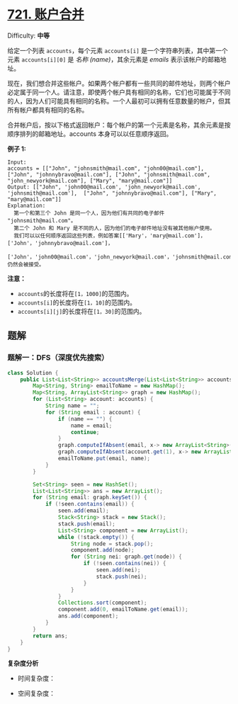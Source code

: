 # [721\. 账户合并](https://leetcode-cn.com/problems/accounts-merge/)

Difficulty: **中等**

给定一个列表 `accounts`，每个元素 `accounts[i]` 是一个字符串列表，其中第一个元素 `accounts[i][0]` 是 _名称 (name)_，其余元素是 _emails_ 表示该帐户的邮箱地址。

现在，我们想合并这些帐户。如果两个帐户都有一些共同的邮件地址，则两个帐户必定属于同一个人。请注意，即使两个帐户具有相同的名称，它们也可能属于不同的人，因为人们可能具有相同的名称。一个人最初可以拥有任意数量的帐户，但其所有帐户都具有相同的名称。

合并帐户后，按以下格式返回帐户：每个帐户的第一个元素是名称，其余元素是按顺序排列的邮箱地址。accounts 本身可以以任意顺序返回。

**例子 1:**

```shell
Input: 
accounts = [["John", "johnsmith@mail.com", "john00@mail.com"], ["John", "johnnybravo@mail.com"], ["John", "johnsmith@mail.com", "john_newyork@mail.com"], ["Mary", "mary@mail.com"]]
Output: [["John", 'john00@mail.com', 'john_newyork@mail.com', 'johnsmith@mail.com'],  ["John", "johnnybravo@mail.com"], ["Mary", "mary@mail.com"]]
Explanation: 
  第一个和第三个 John 是同一个人，因为他们有共同的电子邮件 "johnsmith@mail.com"。 
  第二个 John 和 Mary 是不同的人，因为他们的电子邮件地址没有被其他帐户使用。
  我们可以以任何顺序返回这些列表，例如答案[['Mary'，'mary@mail.com']，['John'，'johnnybravo@mail.com']，
  ['John'，'john00@mail.com'，'john_newyork@mail.com'，'johnsmith@mail.com']]仍然会被接受。

```

**注意：**

*   `accounts`的长度将在`[1，1000]`的范围内。
*   `accounts[i]`的长度将在`[1，10]`的范围内。
*   `accounts[i][j]`的长度将在`[1，30]`的范围内。

## 题解

### 题解一：DFS（深度优先搜索）

```java
class Solution {
    public List<List<String>> accountsMerge(List<List<String>> accounts) {
        Map<String, String> emailToName = new HashMap();
        Map<String, ArrayList<String>> graph = new HashMap();
        for (List<String> account: accounts) {
            String name = "";
            for (String email : account) {
                if (name == "") {
                    name = email;
                    continue;
                }
                graph.computeIfAbsent(email, x-> new ArrayList<String>()).add(account.get(1));
                graph.computeIfAbsent(account.get(1), x-> new ArrayList<String>()).add(email);
                emailToName.put(email, name);
            }
        }

        Set<String> seen = new HashSet();
        List<List<String>> ans = new ArrayList();
        for (String email: graph.keySet()) {
            if (!seen.contains(email)) {
                seen.add(email);
                Stack<String> stack = new Stack();
                stack.push(email);
                List<String> component = new ArrayList();
                while (!stack.empty()) {
                    String node = stack.pop();
                    component.add(node);
                    for (String nei: graph.get(node)) {
                        if (!seen.contains(nei)) {
                            seen.add(nei);
                            stack.push(nei);
                        }
                    }
                }
                Collections.sort(component);
                component.add(0, emailToName.get(email));
                ans.add(component);
            }
        }
        return ans;
    }
}
```

**复杂度分析**

- 时间复杂度：

- 空间复杂度：
